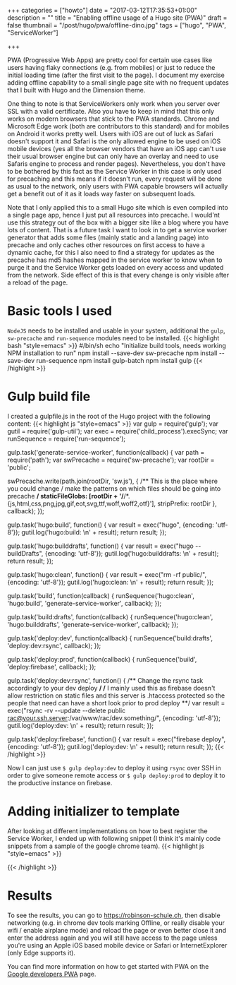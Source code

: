 +++
categories = ["howto"]
date = "2017-03-12T17:35:53+01:00"
description = ""
title = "Enabling offline usage of a Hugo site (PWA)"
draft = false
thumbnail = "/post/hugo/pwa/offline-dino.jpg"
tags = ["hugo", "PWA", "ServiceWorker"]

+++

PWA (Progressive Web Apps) are pretty cool for certain use cases like users having flaky connections (e.g. from mobiles) or just to reduce the initial loading time (after the first visit to the page). I document my exercise adding offline capability to a small single page site with no frequent updates that I built with Hugo and the Dimension theme.
<!--more-->

One thing to note is that ServiceWorkers only work when you server over SSL with a valid certificate. Also 
you have to keep in mind that this only works on modern browsers that stick to the PWA standards. Chrome and Microsoft Edge work (both are contributors to this standard) and for mobiles on Android it works pretty well. Users with iOS are out of luck as Safari doesn't support it and Safari is the only allowed engine to be used on iOS mobile devices (yes all the browser vendors that have an iOS app can't use their usual browser engine but can only have an overlay and need to use Safaris engine to process and render pages).
Nevertheless, you don't have to be bothered by this fact as the Service Worker in this case is only used for precaching and this means if it doesn't run, every request will be done as usual to the network, only users with PWA capable browsers will actually get a benefit out of it as it loads way faster on subsequent loads.

Note that I only applied this to a small Hugo site which is even compiled into a single page app, hence I just put all resources into precache. I would'nt use this strategy out of the box with a bigger site like a blog where you have lots of content. That is a future task I want to look in to get a service worker generator that adds some files (mainly static and a landing page) into precache and only caches other resources on first access to have a dynamic cache, for this I also need to find a strategy for updates as the precache has md5 hashes mapped in the service worker to know when to purge it and the Service Worker gets loaded on every access and updated from the network. Side effect of this is that every change is only visible after a reload of the page.

# Basic tools I used
`NodeJS` needs to be installed and usable in your system, additional the `gulp`, `sw-precache` and `run-sequence` modules need to be installed.
{{< highlight bash "style=emacs" >}}
#/bin/sh
echo "Initialize build tools, needs working NPM installation to run"
npm install --save-dev sw-precache
npm install --save-dev run-sequence
npm install gulp-batch
npm install gulp
{{< /highlight >}}

# Gulp build file
I created a gulpfile.js in the root of the Hugo project with the following content:
{{< highlight js "style=emacs" >}}
var gulp = require('gulp');
var gutil = require('gulp-util');
var exec = require('child_process').execSync;
var runSequence = require('run-sequence');

gulp.task('generate-service-worker', function(callback) {
  var path = require('path');
  var swPrecache = require('sw-precache');
  var rootDir = 'public';

  swPrecache.write(path.join(rootDir, 'sw.js'), {
    /** This is the place where you could change / make the patterns on which files should be going into precache **/
    staticFileGlobs: [rootDir + '/**/*.{js,html,css,png,jpg,gif,eot,svg,ttf,woff,woff2,otf}'],
    stripPrefix: rootDir
  }, callback);
});

gulp.task('hugo:build', function() {
	var result = exec("hugo", {encoding: 'utf-8'});
    gutil.log('hugo:build: \n' + result);
    return result;
});

gulp.task('hugo:builddrafts', function() {
  var result = exec("hugo --buildDrafts", {encoding: 'utf-8'});
    gutil.log('hugo:builddrafts: \n' + result);
    return result;
});

gulp.task('hugo:clean', function() {
	var result = exec("rm -rf public/", {encoding: 'utf-8'});
    gutil.log('hugo:clean: \n' + result);
    return result;
});

gulp.task('build', function(callback) {
  runSequence('hugo:clean',
              'hugo:build',
              'generate-service-worker',
              callback);
});

gulp.task('build:drafts', function(callback) {
  runSequence('hugo:clean',
              'hugo:builddrafts',
              'generate-service-worker',
              callback);
});

gulp.task('deploy:dev', function(callback) {
  runSequence('build:drafts',
              'deploy:dev:rsync',
              callback);
});

gulp.task('deploy:prod', function(callback) {
  runSequence('build',
              'deploy:firebase',
              callback);
});

gulp.task('deploy:dev:rsync', function() {
  /** Change the rsync task accordingly to your dev deploy **/
  /** I mainly used this as firebase doesn't allow restriction on static files and this server is .htaccess protected so the people that need can have a short look prior to prod deploy **/
  var result = exec("rsync -rv --update --delete public rac@your.ssh.server:/var/www/rac/dev.something/", {encoding: 'utf-8'});
    gutil.log('deploy:dev: \n' + result);
    return result;
});

gulp.task('deploy:firebase', function() {
  var result = exec("firebase deploy", {encoding: 'utf-8'});
    gutil.log('deploy:dev: \n' + result);
    return result;
});
{{< /highlight >}}

Now I can just use `$ gulp deploy:dev` to deploy it using `rsync` over SSH in order to give someone remote access or `$ gulp deploy:prod` to deploy it to the productive instance on firebase.

# Adding initializer to template
After looking at different implementations on how to best register the Service Worker, I ended up with following snippet (I think it's mainly code snippets from a sample of the google chrome team).
{{< highlight js "style=emacs" >}}
<!-- Offline cache mit service worker -->
<script type="text/javascript">
	if('serviceWorker' in navigator) {
		navigator.serviceWorker
			.register('/sw.js')
			.then(function() {});
	}
	'use strict';

	if ('serviceWorker' in navigator) {
	  window.addEventListener('load', function() {
	    navigator.serviceWorker.register('/sw.js').then(function(reg) {
	      // updatefound is fired if sw.js changes.
	      reg.onupdatefound = function() {
	        var installingWorker = reg.installing;

	        installingWorker.onstatechange = function() {
	          switch (installingWorker.state) {
	            case 'installed':
	              if (navigator.serviceWorker.controller) {
	                console.log('New or updated content is available. Please refresh.');
	              } else {
	                console.log('Content is now available offline!');
	              }
	              break;

	            case 'redundant':
	              console.error('The installing service worker became redundant.');
	              break;
	          }
	        };
	      };
	    }).catch(function(e) {
	      console.error('Error during service worker registration:', e);
	    });
	  });
	}
</script>
{{< /highlight >}}

# Results
To see the results, you can go to https://robinson-schule.ch, then disable networking (e.g. in chrome dev tools marking Offline, or really disable your wifi / enable airplane mode) and reload the page or even better close it and enter the address again and you will still have access to the page unless you're using an Apple iOS based mobile device or Safari or InternetExplorer (only Edge supports it).

You can find more information on how to get started with PWA on the [Google developers PWA](https://developers.google.com/web/progressive-web-apps/) page.
